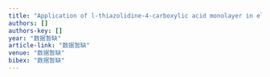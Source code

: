 ```yaml
---
title: "Application of l-thiazolidine-4-carboxylic acid monolayer in electrochemical determination of copper(II)"
authors: []
authors-key: []
year: "数据暂缺"
article-link: "数据暂缺"
venue: "数据暂缺"
bibex: "数据暂缺"
---
```

